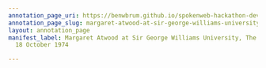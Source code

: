 ```yaml
---
annotation_page_uri: https://benwbrum.github.io/spokenweb-hackathon-development-noterms/annotations/margaret-atwood-at-sir-george-williams-university-the-poetry-series-18-october-1974-canvas-1-audience-member-9.json
annotation_page_slug: margaret-atwood-at-sir-george-williams-university-the-poetry-series-18-october-1974-canvas-1-audience-member-9
layout: annotation_page
manifest_label: Margaret Atwood at Sir George Williams University, The Poetry Series,
  18 October 1974

---
```

